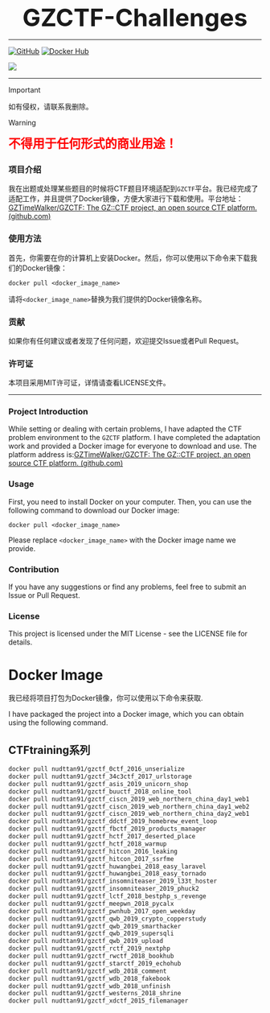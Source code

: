 <center><font size=7><b>GZCTF-Challenges</b></font></center>

---



[![GitHub](https://img.shields.io/badge/GitHub-NUDTTAN91-blue?style=flat&logo=github)](https://github.com/NUDTTAN91) [![Docker Hub](https://img.shields.io/badge/Docker%20Hub-NUDTTAN91-blue?style=flat&logo=docker)](https://hub.docker.com/u/nudttan91) 

<img src="https://img.shields.io/badge/version-2024.01.13-red" align="left"></br>



---



> [!IMPORTANT]
>
> 如有侵权，请联系我删除。



>[!WARNING]
>
><font size=5 color='red'><b>不得用于任何形式的商业用途！</b></font>



### 项目介绍

我在出题或处理某些题目的时候将CTF题目环境适配到`GZCTF`平台。我已经完成了适配工作，并且提供了Docker镜像，方便大家进行下载和使用。平台地址：[GZTimeWalker/GZCTF: The GZ::CTF project, an open source CTF platform. (github.com)](https://github.com/GZTimeWalker/GZCTF)

### 使用方法

首先，你需要在你的计算机上安装Docker。然后，你可以使用以下命令来下载我们的Docker镜像：

```
docker pull <docker_image_name>
```

请将`<docker_image_name>`替换为我们提供的Docker镜像名称。

### 贡献

如果你有任何建议或者发现了任何问题，欢迎提交Issue或者Pull Request。

### 许可证

本项目采用MIT许可证，详情请查看LICENSE文件。



---



### Project Introduction

While setting or dealing with certain problems, I have adapted the CTF problem environment to the `GZCTF` platform. I have completed the adaptation work and provided a Docker image for everyone to download and use. The platform address is:[GZTimeWalker/GZCTF: The GZ::CTF project, an open source CTF platform. (github.com)](https://github.com/GZTimeWalker/GZCTF)

### Usage

First, you need to install Docker on your computer. Then, you can use the following command to download our Docker image:

```
docker pull <docker_image_name>
```

Please replace `<docker_image_name>` with the Docker image name we provide.

### Contribution

If you have any suggestions or find any problems, feel free to submit an Issue or Pull Request.

### License

This project is licensed under the MIT License - see the LICENSE file for details.



# Docker Image

我已经将项目打包为Docker镜像，你可以使用以下命令来获取.

I have packaged the project into a Docker image, which you can obtain using the following command.

## CTFtraining系列

```bash
docker pull nudttan91/gzctf_0ctf_2016_unserialize
docker pull nudttan91/gzctf_34c3ctf_2017_urlstorage
docker pull nudttan91/gzctf_asis_2019_unicorn_shop
docker pull nudttan91/gzctf_buuctf_2018_online_tool
docker pull nudttan91/gzctf_ciscn_2019_web_northern_china_day1_web1
docker pull nudttan91/gzctf_ciscn_2019_web_northern_china_day1_web2
docker pull nudttan91/gzctf_ciscn_2019_web_northern_china_day2_web1
docker pull nudttan91/gzctf_ddctf_2019_homebrew_event_loop
docker pull nudttan91/gzctf_fbctf_2019_products_manager
docker pull nudttan91/gzctf_hctf_2017_deserted_place
docker pull nudttan91/gzctf_hctf_2018_warmup
docker pull nudttan91/gzctf_hitcon_2016_leaking
docker pull nudttan91/gzctf_hitcon_2017_ssrfme
docker pull nudttan91/gzctf_huwangbei_2018_easy_laravel
docker pull nudttan91/gzctf_huwangbei_2018_easy_tornado
docker pull nudttan91/gzctf_insomniteaser_2019_l33t_hoster
docker pull nudttan91/gzctf_insomniteaser_2019_phuck2
docker pull nudttan91/gzctf_lctf_2018_bestphp_s_revenge
docker pull nudttan91/gzctf_meepwn_2018_pycalx
docker pull nudttan91/gzctf_pwnhub_2017_open_weekday
docker pull nudttan91/gzctf_qwb_2019_crypto_copperstudy
docker pull nudttan91/gzctf_qwb_2019_smarthacker
docker pull nudttan91/gzctf_qwb_2019_supersqli
docker pull nudttan91/gzctf_qwb_2019_upload
docker pull nudttan91/gzctf_rctf_2019_nextphp
docker pull nudttan91/gzctf_rwctf_2018_bookhub
docker pull nudttan91/gzctf_starctf_2019_echohub
docker pull nudttan91/gzctf_wdb_2018_comment
docker pull nudttan91/gzctf_wdb_2018_fakebook
docker pull nudttan91/gzctf_wdb_2018_unfinish
docker pull nudttan91/gzctf_westerns_2018_shrine
docker pull nudttan91/gzctf_xdctf_2015_filemanager
```

